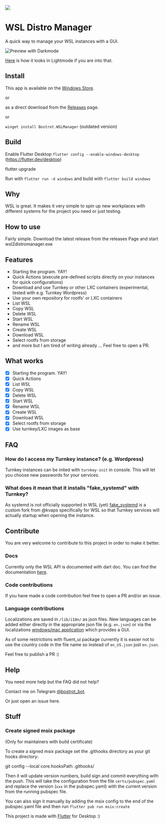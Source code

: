 <a title="Made with Fluent Design" href="https://github.com/bdlukaa/fluent_ui">
  <img
    src="https://img.shields.io/badge/fluent-design-blue?style=flat-square&color=7A7574&labelColor=0078D7"
  />
</a>

# WSL Distro Manager

A quick way to manage your WSL instances with a GUI.

![Preview with Darkmode](https://user-images.githubusercontent.com/7342321/161707979-f4c3091f-3f24-475e-87d4-0157caafab2a.png)

[Here](https://user-images.githubusercontent.com/7342321/161708030-4f39a89e-7a2d-4460-b002-da7a619d6302.png) is how it looks in Lightmode if you are into that.

## Install

This app is available on the [Windows Store](https://www.microsoft.com/store/productId/9NWS9K95NMJB).

or 

as a direct download from the [Releases](https://github.com/bostrot/wsl2-distro-manager/releases) page.

or

`winget install Bostrot.WSLManager` (outdated version)

## Build

Enable Flutter Desktop `flutter config --enable-windows-desktop` (https://flutter.dev/desktop)

  flutter upgrade

Run with `flutter run -d windows` and build with `flutter build windows`

## Why

WSL is great. It makes it very simple to spin up new workplaces with different systems for the project you need or just testing.

## How to use

Fairly simple. Download the latest release from the releases Page and start wsl2distromanager.exe

## Features

* Starting the program. YAY!
* Quick Actions (execute pre-defined scripts directly on your instances for quick configurations)
* Download and use Turnkey or other LXC containers (experimental, tested with e.g. Turnkey Wordpress)
* Use your own repository for rootfs' or LXC containers
* List WSL
* Copy WSL
* Delete WSL
* Start WSL
* Rename WSL
* Create WSL
* Download WSL
* Select rootfs from storage
* and more but I am tired of writing already ... Feel free to open a PR.

## What works

- [x] Starting the program. YAY!
- [X] Quick Actions
- [x] List WSL
- [x] Copy WSL
- [x] Delete WSL
- [x] Start WSL
- [X] Rename WSL
- [X] Create WSL
- [X] Download WSL
- [X] Select rootfs from storage
- [X] Use turnkey/LXC images as base

## FAQ

### How do I access my Turnkey instance? (e.g. Wordpress)

Turnkey instances can be inited with `turnkey-init` in console. This will let you choose new passwords for your services.

### What does it mean that it installs "fake_systemd" with Turnkey?

As systemd is not officially supported in WSL (yet) [fake_systemd](https://github.com/bostrot/fake-systemd) is a custom fork from @kvaps specifically for WSL so that Turnkey services will actually startup when opening the instance.

## Contribute

You are very welcome to contribute to this project in order to make it better.

### Docs

Currently only the WSL API is documented with dart doc. You can find the documentation [here](https://bostrot.github.io/wsl2-distro-manager/api/index.html).

### Code contributions

If you have made a code contribution feel free to open a PR and/or an issue.

### Language contributions

Localizations are saved in `/lib/i18n/` as json files. New languages can be added either directly in the appropriate json file (e.g. `en.json`) or via the localizations [windows/mac application](https://github.com/Flutterando/localization/releases) which provides a GUI.

As of some restrictions with fluent_ui package currently it is easier not to use the country code in the file name so instead of `en_US.json` just `en.json`.

Feel free to publish a PR :)

## Help

You need more help but the FAQ did not help? 

Contact me on Telegram [@bostrot_bot](https://t.me/bostrot_bot).

Or just open an issue here.

## Stuff

### Create signed msix package

(Only for maintainers with build certificate)

To create a signed msix package set the .githooks directory as your git hooks directory:

  git config --local core.hooksPath .githooks/

Then it will update version numbers, build sign and commit everything with the push. This will take the configuration from the file `certs/pubspec.yaml` and replace the version (`xxx` in the pubspec.yaml) with the current version from the running pubspec file.

You can also sign it manually by adding the msix config to the end of the pubspec.yaml file and then run `flutter pub run msix:create`

This project is made with [Flutter](https://flutter.dev/docs) for Desktop :)
